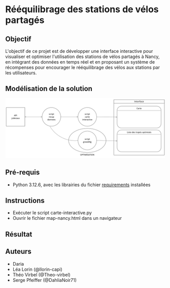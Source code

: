 # Rééquilibrage des stations de vélos partagés

## Objectif
L'objectif de ce projet est de  développer une interface interactive pour visualiser et optimiser l'utilisation des stations de vélos partagés à Nancy, en intégrant des données en temps réel et en proposant un système de récompenses pour encourager le rééquilibrage des vélos aux stations par les utilisateurs.

## Modélisation de la solution
![diagramme](diagramme.png)

##  Pré-requis
* Python 3.12.6, avec les librairies du fichier [requirements](requirements.txt) installées

## Instructions
* Exécuter le script carte-interactive.py
* Ouvrir le fichier map-nancy.html dans un navigateur

## Résultat


## Auteurs
* Daria
* Léa Lorin (@llorin-capi)
* Théo Virbel (@Theo-virbel)
* Serge Pfeiffer (@DahliaNoir71)
